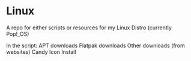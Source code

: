 # Linux

A repo for either scripts or resources for my Linux Distro (currently Pop!\_OS)

In the script:
APT downloads
Flatpak downloads
Other downloads (from websites)
Candy Icon Install
